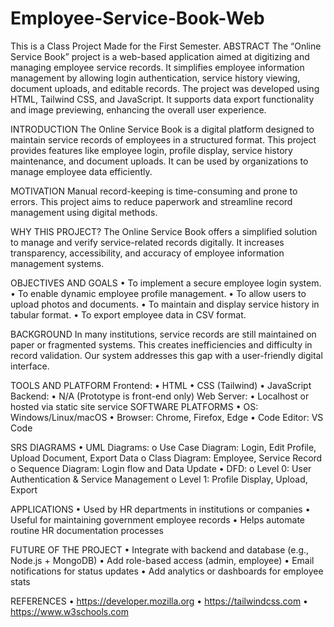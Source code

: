 # Employee-Service-Book-Web
This is a Class Project Made for the First Semester.
ABSTRACT
The “Online Service Book” project is a web-based application aimed at digitizing and managing employee service records. It simplifies employee information management by allowing login authentication, service history viewing, document uploads, and editable records. The project was developed using HTML, Tailwind CSS, and JavaScript. It supports data export functionality and image previewing, enhancing the overall user experience.

INTRODUCTION
The Online Service Book is a digital platform designed to maintain service records of employees in a structured format. This project provides features like employee login, profile display, service history maintenance, and document uploads. It can be used by organizations to manage employee data efficiently.
 
MOTIVATION
Manual record-keeping is time-consuming and prone to errors. This project aims to reduce paperwork and streamline record management using digital methods.

WHY THIS PROJECT?
The Online Service Book offers a simplified solution to manage and verify service-related records digitally. It increases transparency, accessibility, and accuracy of employee information management systems.

OBJECTIVES AND GOALS
•	To implement a secure employee login system.
•	To enable dynamic employee profile management.
•	To allow users to upload photos and documents.
•	To maintain and display service history in tabular format.
•	To export employee data in CSV format.

BACKGROUND
In many institutions, service records are still maintained on paper or fragmented systems. This creates inefficiencies and difficulty in record validation. Our system addresses this gap with a user-friendly digital interface.

TOOLS AND PLATFORM
Frontend:
•	HTML
•	CSS (Tailwind)
•	JavaScript
Backend:
•	N/A (Prototype is front-end only)
Web Server:
•	Localhost or hosted via static site service 
SOFTWARE PLATFORMS
•	OS: Windows/Linux/macOS
•	Browser: Chrome, Firefox, Edge
•	Code Editor: VS Code

SRS DIAGRAMS
•	UML Diagrams:
o	Use Case Diagram: Login, Edit Profile, Upload Document, Export Data
o	Class Diagram: Employee, Service Record
o	Sequence Diagram: Login flow and Data Update
•	DFD:
o	Level 0: User Authentication & Service Management
o	Level 1: Profile Display, Upload, Export

APPLICATIONS
•	Used by HR departments in institutions or companies
•	Useful for maintaining government employee records
•	Helps automate routine HR documentation processes

FUTURE OF THE PROJECT
•	Integrate with backend and database (e.g., Node.js + MongoDB)
•	Add role-based access (admin, employee)
•	Email notifications for status updates
•	Add analytics or dashboards for employee stats
 
REFERENCES
•	https://developer.mozilla.org
•	https://tailwindcss.com
•	https://www.w3schools.com
